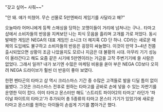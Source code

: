 "갖고 싶어~ 사줘~~" 

"안 돼. 얘가 미쳤어. 무슨 선물로 5만엔짜리 게임기를 사달라고 해?" 

오늘따라 어머니에게 등짝 스매싱을 당하는 꼬맹이들이 거리에 넘쳐나는 구나..
타마고 샵에서 소비자들의 반응을 지켜보던 나는 피식 웃음을 흘리며 고개를 가로 저었다.
동시 발매한 게임은 NEGA의 대표 게임인 소니크 더 헤지혹 CD 단 하나.
CD라는 새로운 매체의 도입에도 불구하고 소비자들의 반응은 굉장히 싸늘했다.
이것이 만약 3~4년 전쯤 출시되었으면 상황이 조금 나았을지도 모르나 지금은 대 불황의 시대.
아무리 기기 성능이 올라간다고 해도 요즘 같은 시기에 5만엔이라는 거금을 고작 주변기기에 쓸 사람은 없었다.
그래서 일까? 내가 보기엔 수많은 마케팅 비용을 쏟아 부은 NEGA CD보다 오히려 NEGA 드라이브가 훨씬 더 반응이 좋아 보였다.

한편 펜타곤의 타마고 샵 역시 크리스마스 기간 중 수많은 고객들로 발을 디딜 틈이 없이 붐볐다. 그것은 크리스마스 전후로 원하는 타마고를 곧바로 손에 넣을 수 있는 자판기를 운영한 덕이 컸다.
이미 타마고 몬스터만 해도 '스트리트 파이어2의 타마고' 라던가 '파이널 파이트의 타마고'가 추가되어 총 5종류의 타마고 몬스터 기기가 있었기에 새로운 타마고 몬스터를 원하는 아이들이 손쉽게 기기를 뽑아가곤 했다.